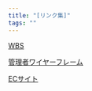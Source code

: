```yaml
---
title: "[リンク集]"
tags: ""
---
```


[WBS](https://docs.google.com/spreadsheets/d/1mK9PB8z7_OxDvv36M5ZnUj-5C10aXICblKNEkrKG6uI/edit#gid=674777109)

[管理者ワイヤーフレーム](https://app.diagrams.net/)

[ECサイト](https://app.diagrams.net/)
